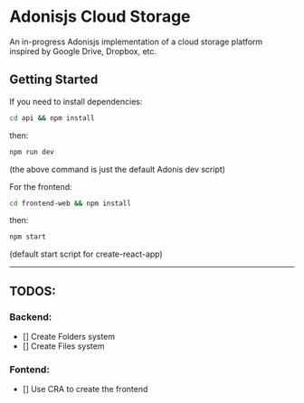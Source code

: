 # Adonisjs Cloud Storage
An in-progress Adonisjs implementation of a cloud storage platform inspired by Google Drive, Dropbox, etc.  

## Getting Started 
If you need to install dependencies:
```bash
cd api && npm install
```
then:
```bash
npm run dev
```
(the above command is just the default Adonis dev script)  

For the frontend:
```bash
cd frontend-web && npm install
```
then:
```bash
npm start
```
(default start script for create-react-app)

---
## TODOS:

### Backend:
- [] Create Folders system
- [] Create Files system

### Fontend:
- [] Use CRA to create the frontend